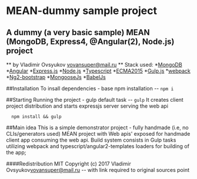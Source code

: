 # MEAN-dummy sample project
## A dummy (a very basic sample) MEAN (MongoDB, Express4, @Angular(2), Node.js) project 
** by Vladimir Ovsyukov <vovansuper@mail.ru> **
Stack used: 
  *[MongoDB](https://www.mongodb.com/)
  *[Angular](http://angular.io)
  *[Express.js](http://expressjs.com)
  *[Node.js](http://nodejs.org)
    *[Typescript](http://www.typescriptlang.org/)
    *[ECMA2015](http://www.ecma-international.org/ecma-262/6.0/)
    *[Gulp.js](http://gulpjs.com/)
    *[webpack](http://webpack.github.io/)
    *[Ng2-bootstrap](http://valor-software.com/ng2-bootstrap/)
    *[MongooseJs](http://mongoosejs.com/)
    *[BabelJs](http://babeljs.io/)

##Installation
To insall dependencies - base npm installation -- `npm i`

##Starting
Running the project - gulp default task -- `gulp`
It creates client project distribution and starts expressjs server serving the web api

```shell
  npm install && gulp
```
##Main idea
This is a simple demonstrator project - fully handmade (i.e, no CLIs/generators used) MEAN project with Web apis' exposed for
handmade client app consuming the web api. Build system consists in Gulp tasks utilizing webpack and typescript/angular2-templates loaders
for building of the app;

####Redistribution
MIT 
Copyright (c) 2017 Vladimir Ovsyukov<vovansuper@mail.ru> -- with link required to original sources point
